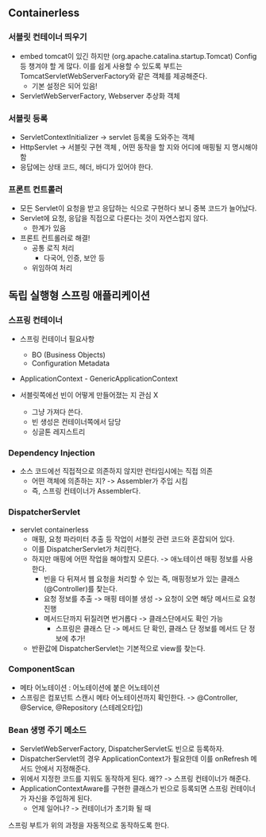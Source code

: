 ## Containerless

### 서블릿 컨테이너 띄우기

- embed tomcat이 있긴 하지만 (org.apache.catalina.startup.Tomcat) Config 등 챙겨야 할 게 많다.
  이를 쉽게 사용할 수 있도록 부트는 TomcatServletWebServerFactory와 같은 객체를 제공해준다.
    - 기본 설정은 되어 있음!
- ServletWebServerFactory, Webserver 추상화 객체

### 서블릿 등록

- ServletContextInitializer -> servlet 등록을 도와주는 객체
- HttpServlet -> 서블릿 구현 객체 , 어떤 동작을 할 지와 어디에 매핑될 지 명시해야함
- 응답에는 상태 코드, 헤더, 바디가 있어야 한다.

### 프론트 컨트롤러

- 모든 Servlet이 요청을 받고 응답하는 식으로 구현하다 보니 중복 코드가 늘어났다.
- Servlet에 요청, 응답을 직접으로 다룬다는 것이 자연스럽지 않다.
    - 한계가 있음
- 프론트 컨트롤러로 해결!
    - 공통 로직 처리
        - 다국어, 인증, 보안 등
    - 위임하여 처리

## 독립 실행형 스프링 애플리케이션

### 스프링 컨테이너

- 스프링 컨테이너 필요사항
    - BO (Business Objects)
    - Configuration Metadata

- ApplicationContext - GenericApplicationContext
- 서블릿쪽에선 빈이 어떻게 만들어졌는 지 관심 X
    - 그냥 가져다 쓴다.
    - 빈 생성은 컨테이너쪽에서 담당
    - 싱글톤 레지스트리

### Dependency Injection

- 소스 코드에선 직접적으로 의존하지 않지만 런타임시에는 직접 의존
    - 어떤 객체에 의존하는 지? -> Assembler가 주입 시킴
    - 즉, 스프링 컨테이너가 Assembler다.

### DispatcherServlet

- servlet containerless
    - 매핑, 요청 파라미터 추출 등 작업이 서블릿 관련 코드와 혼잡되어 있다.
    - 이를 DispatcherServlet가 처리한다.
    - 하지만 매핑에 어떤 작업을 해야할지 모른다. -> 애노테이션 매핑 정보를 사용한다.
        - 빈을 다 뒤져서 웹 요청을 처리할 수 있는 즉, 매핑정보가 있는 클래스(@Controller)를 찾는다.
        - 요청 정보를 추출 -> 매핑 테이블 생성 -> 요청이 오면 해당 메서드로 요청 진행
        - 메서드단까지 뒤질려면 번거롭다 -> 클래스단에서도 확인 가능
            - 스프링은 클래스 단 -> 메서드 단 확인, 클래스 단 정보를 메서드 단 정보에 추가!
    - 반환값에 DispatcherServlet는 기본적으로 view를 찾는다.

### ComponentScan

- 메타 어노테이션 : 어노테이션에 붙은 어노테이션
- 스프링은 컴포넌트 스캔시 메타 어노테이션까지 확인한다. -> @Controller, @Service, @Repository (스테레오타입)

### Bean 생명 주기 메소드

- ServletWebServerFactory, DispatcherServlet도 빈으로 등록하자.
- DispatcherServlet의 경우 ApplicationContext가 필요한데 이를 onRefresh 메서드 안에서 지정해준다.
- 위에서 지정한 코드를 지워도 동작하게 된다. 왜?? -> 스프링 컨테이너가 해준다.
- ApplicationContextAware를 구현한 클래스가 빈으로 등록되면 스프링 컨테이너가 자신을 주입하게 된다.
    - 언제 일어나? -> 컨테이너가 초기화 될 때

스프링 부트가 위의 과정을 자동적으로 동작하도록 한다. 